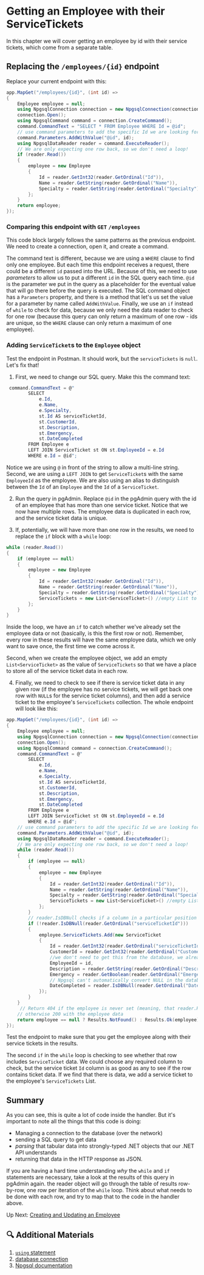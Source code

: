 # Getting an Employee with their ServiceTickets
In this chapter we will cover getting an employee by id with their service tickets, which come from a separate table.

## Replacing the `/employees/{id}` endpoint
Replace your current endpoint with this:
``` csharp
app.MapGet("/employees/{id}", (int id) =>
{
    Employee employee = null;
    using NpgsqlConnection connection = new NpgsqlConnection(connectionString);
    connection.Open();
    using NpgsqlCommand command = connection.CreateCommand();
    command.CommandText = "SELECT * FROM Employee WHERE Id = @id";
    // use command parameters to add the specific Id we are looking for to the query
    command.Parameters.AddWithValue("@id", id);
    using NpgsqlDataReader reader = command.ExecuteReader();
    // We are only expecting one row back, so we don't need a loop!
    if (reader.Read())
    {
        employee = new Employee
        {
            Id = reader.GetInt32(reader.GetOrdinal("Id")),
            Name = reader.GetString(reader.GetOrdinal("Name")),
            Specialty = reader.GetString(reader.GetOrdinal("Specialty"))
        };
    }
    return employee;
});
```
### Comparing this endpoint with  `GET` `/employees`
This code block largely follows the same patterns as the previous endpoint. We need to create a connection, open it, and create a command. 

The command text is different, because we are using a `WHERE` clause to find only one employee. But each time this endpoint receives a request, there could be a different `id` passed into the URL. Because of this, we need to use _parameters_ to allow us to put a different `id` in the SQL query each time. `@id` is the parameter we put in the query as a placeholder for the eventual value that will go there before the query is executed. The SQL command object has a `Parameters` property, and there is a method that let's us set the value for a parameter by name called `AddWithValue`. Finally, we use an `if` instead of `while` to check for data, because we only need the data reader to check for one row (because this query can only return a maximum of one row - ids are unique, so the `WHERE` clause can only return a maximum of one employee).  

### Adding `ServiceTicket`s to the `Employee` object
Test the endpoint in Postman. It should work, but the `serviceTickets` is `null`. Let's fix that!

1. First, we need to change our SQL query. Make this the command text:
```csharp
 command.CommandText = @"
        SELECT 
            e.Id,
            e.Name, 
            e.Specialty, 
            st.Id AS serviceTicketId, 
            st.CustomerId,
            st.Description,
            st.Emergency,
            st.DateCompleted 
        FROM Employee e
        LEFT JOIN ServiceTicket st ON st.EmployeeId = e.Id
        WHERE e.Id = @id";
```
Notice we are using `@` in front of the string to allow a multi-line string. Second, we are using a `LEFT JOIN` to get `ServiceTicket`s with the same `EmployeeId` as the employee. We are also using an alias to distinguish between the `Id` of an `Employee` and the `Id` of a `ServiceTicket`.

2. Run the query in pgAdmin. Replace `@id` in the pgAdmin query with the id of an employee that has more than one service ticket. Notice that we now have multiple rows. The employee data is duplicated in each row, and the service ticket data is unique. 

3. If, potentially, we will have more than one row in the results, we need to replace the `if` block with a `while` loop:
``` csharp
while (reader.Read())
{
    if (employee == null)
    {
        employee = new Employee
        {
            Id = reader.GetInt32(reader.GetOrdinal("Id")),
            Name = reader.GetString(reader.GetOrdinal("Name")),
            Specialty = reader.GetString(reader.GetOrdinal("Specialty")),
            ServiceTickets = new List<ServiceTicket>() //empty List to add service tickets to
        };
    }
}
```
Inside the loop, we have an `if` to catch whether we've already set the employee data or not (basically, is this the first row or not). Remember, every row in these results will have the same employee data, which we only want to save once, the first time we come across it. 

Second, when we create the employee object, we add an empty `List<ServiceTicket>` as the value of `ServiceTickets` so that we have a place to store all of the service ticket data in each row.

4. Finally, we need to check to see if there is service ticket data in any given row (if the employee has no service tickets, we will get back one row with `NULL`s for the service ticket columns), and then add a service ticket to the employee's `ServiceTickets` collection. The whole endpoint will look like this: 

``` csharp
app.MapGet("/employees/{id}", (int id) =>
{
    Employee employee = null;
    using NpgsqlConnection connection = new NpgsqlConnection(connectionString);
    connection.Open();
    using NpgsqlCommand command = connection.CreateCommand();
    command.CommandText = @"
        SELECT 
            e.Id,
            e.Name, 
            e.Specialty, 
            st.Id AS serviceTicketId, 
            st.CustomerId,
            st.Description,
            st.Emergency,
            st.DateCompleted 
        FROM Employee e
        LEFT JOIN ServiceTicket st ON st.EmployeeId = e.Id
        WHERE e.Id = @id";
    // use command parameters to add the specific Id we are looking for to the query
    command.Parameters.AddWithValue("@id", id);
    using NpgsqlDataReader reader = command.ExecuteReader();
    // We are only expecting one row back, so we don't need a loop!
    while (reader.Read())
    {
        if (employee == null)
        {
            employee = new Employee
            {
                Id = reader.GetInt32(reader.GetOrdinal("Id")),
                Name = reader.GetString(reader.GetOrdinal("Name")),
                Specialty = reader.GetString(reader.GetOrdinal("Specialty")),
                ServiceTickets = new List<ServiceTicket>() //empty List to add service tickets to
            };
        }
        // reader.IsDBNull checks if a column in a particular position is null
        if (!reader.IsDBNull(reader.GetOrdinal("serviceTicketId")))
        {
            employee.ServiceTickets.Add(new ServiceTicket
            {
                Id = reader.GetInt32(reader.GetOrdinal("serviceTicketId")),
                CustomerId = reader.GetInt32(reader.GetOrdinal("CustomerId")),
                //we don't need to get this from the database, we already know it
                EmployeeId = id,
                Description = reader.GetString(reader.GetOrdinal("Description")),
                Emergency = reader.GetBoolean(reader.GetOrdinal("Emergency")),
                // Npgsql can't automatically convert NULL in the database to C# null, so we have to check whether it's null before trying to get it
                DateCompleted = reader.IsDBNull(reader.GetOrdinal("DateCompleted")) ? null : reader.GetDateTime(reader.GetOrdinal("DateCompleted"))
            });
        }
    }
     // Return 404 if the employee is never set (meaning, that reader.Read() immediately returned false because the id did not match an employee)
    // otherwise 200 with the employee data
    return employee == null ? Results.NotFound() : Results.Ok(employee);
});
```

Test the endpoint to make sure that you get the employee along with their service tickets in the results. 

The second `if` in the `while` loop is checking to see whether that row includes `ServiceTicket` data. We could choose any required column to check, but the service ticket `Id` column is as good as any to see if the row contains ticket data. If we find that there is data, we add a service ticket to the employee's `ServiceTickets` List.

## Summary
As you can see, this is quite a lot of code inside the handler. But it's important to note all the things that this code is doing:
- Managing a connection to the database (over the network)
- sending a SQL query to get data
- _parsing_ that tabular data into strongly-typed .NET objects that our .NET API understands
- returning that data in the HTTP response as JSON.  

If you are having a hard time understanding _why_ the `while` and `if` statements are necessary, take a look at the results of this query in pgAdmin again. the reader object will go through the table of results row-by-row, one row per iteration of the `while` loop. Think about what needs to be done with each row, and try to map that to the code in the handler above. 

Up Next: [Creating and Updating an Employee](./honey-raes-create.md)

## 🔍 Additional Materials

1. [`using` statement](https://learn.microsoft.com/en-us/dotnet/csharp/language-reference/statements/using)
1. [database connection](https://en.wikipedia.org/wiki/Database_connection)
1. [Npgsql documentation](https://www.npgsql.org/index.html)